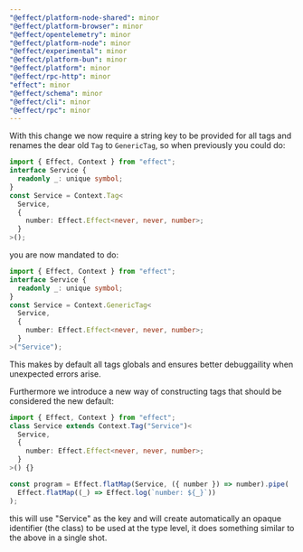 ```yaml
---
"@effect/platform-node-shared": minor
"@effect/platform-browser": minor
"@effect/opentelemetry": minor
"@effect/platform-node": minor
"@effect/experimental": minor
"@effect/platform-bun": minor
"@effect/platform": minor
"@effect/rpc-http": minor
"effect": minor
"@effect/schema": minor
"@effect/cli": minor
"@effect/rpc": minor
---
```


With this change we now require a string key to be provided for all tags and renames the dear old `Tag` to `GenericTag`, so when previously you could do:

```ts
import { Effect, Context } from "effect";
interface Service {
  readonly _: unique symbol;
}
const Service = Context.Tag<
  Service,
  {
    number: Effect.Effect<never, never, number>;
  }
>();
```

you are now mandated to do:

```ts
import { Effect, Context } from "effect";
interface Service {
  readonly _: unique symbol;
}
const Service = Context.GenericTag<
  Service,
  {
    number: Effect.Effect<never, never, number>;
  }
>("Service");
```

This makes by default all tags globals and ensures better debuggaility when unexpected errors arise.

Furthermore we introduce a new way of constructing tags that should be considered the new default:

```ts
import { Effect, Context } from "effect";
class Service extends Context.Tag("Service")<
  Service,
  {
    number: Effect.Effect<never, never, number>;
  }
>() {}

const program = Effect.flatMap(Service, ({ number }) => number).pipe(
  Effect.flatMap((_) => Effect.log(`number: ${_}`))
);
```

this will use "Service" as the key and will create automatically an opaque identifier (the class) to be used at the type level, it does something similar to the above in a single shot.
